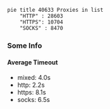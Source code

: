 
```mermaid
pie title 40633 Proxies in list
    "HTTP" : 28603
    "HTTPS": 10704
    "SOCKS" : 8470
```

### Some Info
#### Average Timeout

- mixed: 4.0s
- http: 2.2s
- https: 8.1s
- socks: 6.5s